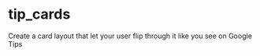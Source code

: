 tip_cards
=========

Create a card layout that let your user flip through it like you see on Google Tips
